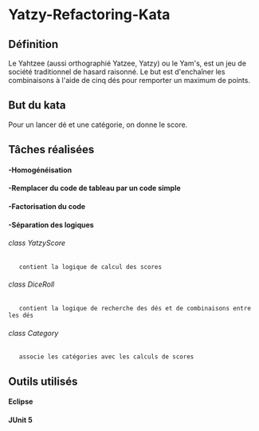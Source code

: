 # Yatzy-Refactoring-Kata

## Définition
Le Yahtzee (aussi orthographié Yatzee, Yatzy) ou le Yam's, est un jeu de société traditionnel de hasard raisonné. 
Le but est d'enchaîner les combinaisons à l'aide de cinq dés pour remporter un maximum de points.

## But du kata
Pour un lancer dé et une catégorie, on donne le score.

## Tâches réalisées
####   -Homogénéisation
####   -Remplacer du code de tableau par un code simple
####   -Factorisation du code
####   -Séparation des logiques
###### class YatzyScore
       contient la logique de calcul des scores
######   class DiceRoll 
       contient la logique de recherche des dés et de combinaisons entre les dés
######  class Category 
       associe les catégories avec les calculs de scores

## Outils utilisés
####  Eclipse
####  JUnit 5
